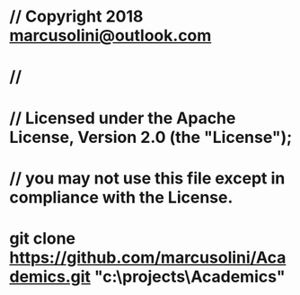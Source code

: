 # // Copyright 2018 marcusolini@outlook.com
# //
# // Licensed under the Apache License, Version 2.0 (the "License");
# // you may not use this file except in compliance with the License.
#
# git clone https://github.com/marcusolini/Academics.git "c:\projects\Academics"
